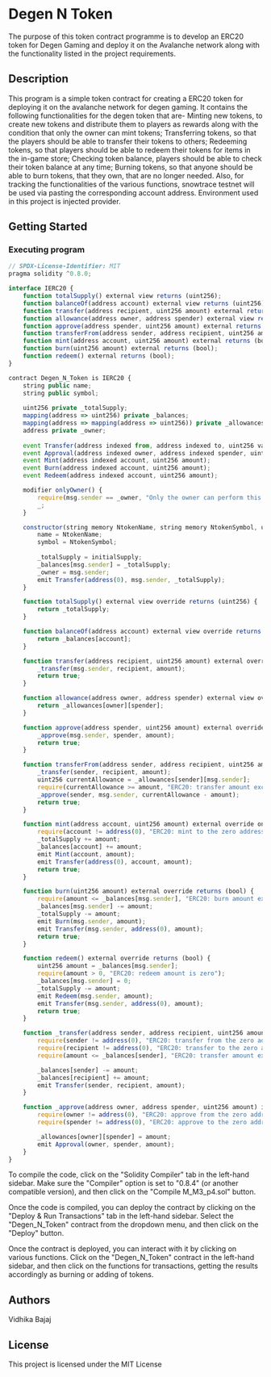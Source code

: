 # Degen N Token
The purpose of this token contract programme is to develop an ERC20 token for Degen Gaming and deploy it on the Avalanche network along with the functionality listed in the project requirements.
## Description

This program is a simple token contract for creating a ERC20 token for deploying it on the avalanche network for degen gaming. It contains the following functionalities for the degen token that are- Minting new tokens, to create new tokens and distribute them to players as rewards along with the condition that only the owner can mint tokens; Transferring tokens,  so that the players should be able to transfer their tokens to others; Redeeming tokens, so that players should be able to redeem their tokens for items in the in-game store; Checking token balance, players should be able to check their token balance at any time; Burning tokens, so that anyone should be able to burn tokens, that they own, that are no longer needed.
Also, for tracking the functionalities of the various functions, snowtrace testnet will be used via pasting the corresponding account address. Environment used in this project is injected provider.

## Getting Started
### Executing program
       
```javascript
// SPDX-License-Identifier: MIT
pragma solidity ^0.8.0;

interface IERC20 {
    function totalSupply() external view returns (uint256);
    function balanceOf(address account) external view returns (uint256);
    function transfer(address recipient, uint256 amount) external returns (bool);
    function allowance(address owner, address spender) external view returns (uint256);
    function approve(address spender, uint256 amount) external returns (bool);
    function transferFrom(address sender, address recipient, uint256 amount) external returns (bool);
    function mint(address account, uint256 amount) external returns (bool);
    function burn(uint256 amount) external returns (bool);
    function redeem() external returns (bool);
}

contract Degen_N_Token is IERC20 {
    string public name;
    string public symbol;
 
    uint256 private _totalSupply;
    mapping(address => uint256) private _balances;
    mapping(address => mapping(address => uint256)) private _allowances;
    address private _owner;
    
    event Transfer(address indexed from, address indexed to, uint256 value);
    event Approval(address indexed owner, address indexed spender, uint256 value);
    event Mint(address indexed account, uint256 amount);
    event Burn(address indexed account, uint256 amount);
    event Redeem(address indexed account, uint256 amount);

    modifier onlyOwner() {
        require(msg.sender == _owner, "Only the owner can perform this action");
        _;
    }

    constructor(string memory NtokenName, string memory NtokenSymbol, uint256 initialSupply) {
        name = NtokenName;
        symbol = NtokenSymbol;
    
        _totalSupply = initialSupply;
        _balances[msg.sender] = _totalSupply;
        _owner = msg.sender;
        emit Transfer(address(0), msg.sender, _totalSupply);
    }

    function totalSupply() external view override returns (uint256) {
        return _totalSupply;
    }

    function balanceOf(address account) external view override returns (uint256) {
        return _balances[account];
    }

    function transfer(address recipient, uint256 amount) external override returns (bool) {
        _transfer(msg.sender, recipient, amount);
        return true;
    }

    function allowance(address owner, address spender) external view override returns (uint256) {
        return _allowances[owner][spender];
    }

    function approve(address spender, uint256 amount) external override returns (bool) {
        _approve(msg.sender, spender, amount);
        return true;
    }

    function transferFrom(address sender, address recipient, uint256 amount) external override returns (bool) {
        _transfer(sender, recipient, amount);
        uint256 currentAllowance = _allowances[sender][msg.sender];
        require(currentAllowance >= amount, "ERC20: transfer amount exceeds allowance");
        _approve(sender, msg.sender, currentAllowance - amount);
        return true;
    }

    function mint(address account, uint256 amount) external override onlyOwner returns (bool) {
        require(account != address(0), "ERC20: mint to the zero address");
        _totalSupply += amount;
        _balances[account] += amount;
        emit Mint(account, amount);
        emit Transfer(address(0), account, amount);
        return true;
    }

    function burn(uint256 amount) external override returns (bool) {
        require(amount <= _balances[msg.sender], "ERC20: burn amount exceeds balance");
        _balances[msg.sender] -= amount;
        _totalSupply -= amount;
        emit Burn(msg.sender, amount);
        emit Transfer(msg.sender, address(0), amount);
        return true;
    }

    function redeem() external override returns (bool) {
        uint256 amount = _balances[msg.sender];
        require(amount > 0, "ERC20: redeem amount is zero");
        _balances[msg.sender] = 0;
        _totalSupply -= amount;
        emit Redeem(msg.sender, amount);
        emit Transfer(msg.sender, address(0), amount);
        return true;
    }

    function _transfer(address sender, address recipient, uint256 amount) internal {
        require(sender != address(0), "ERC20: transfer from the zero address");
        require(recipient != address(0), "ERC20: transfer to the zero address");
        require(amount <= _balances[sender], "ERC20: transfer amount exceeds balance");

        _balances[sender] -= amount;
        _balances[recipient] += amount;
        emit Transfer(sender, recipient, amount);
    }

    function _approve(address owner, address spender, uint256 amount) internal {
        require(owner != address(0), "ERC20: approve from the zero address");
        require(spender != address(0), "ERC20: approve to the zero address");

        _allowances[owner][spender] = amount;
        emit Approval(owner, spender, amount);
    }
}                          
```
To compile the code, click on the "Solidity Compiler" tab in the left-hand sidebar. Make sure the "Compiler" option is set to "0.8.4" (or another compatible version), and then click on the "Compile M_M3_p4.sol" button.

Once the code is compiled, you can deploy the contract by clicking on the "Deploy & Run Transactions" tab in the left-hand sidebar. Select the "Degen_N_Token" contract from the dropdown menu, and then click on the "Deploy" button. 

Once the contract is deployed, you can interact with it by clicking on various functions. Click on the "Degen_N_Token" contract in the left-hand sidebar, and then click on the functions for transactions, getting the results accordingly as burning or adding of tokens.

## Authors
Vidhika Bajaj

## License
This project is licensed under the MIT License
